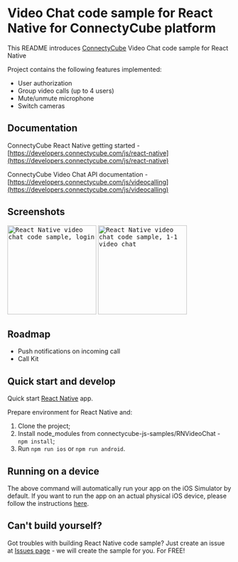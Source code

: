 # Video Chat code sample for React Native for ConnectyCube platform

This README introduces [ConnectyCube](https://connectycube.com) Video Chat code sample for React Native

Project contains the following features implemented:

- User authorization
- Group video calls (up to 4 users)
- Mute/unmute microphone
- Switch cameras

## Documentation

ConnectyCube React Native getting started - [https://developers.connectycube.com/js/react-native](https://developers.connectycube.com/js/react-native)

ConnectyCube Video Chat API documentation - [https://developers.connectycube.com/js/videocalling](https://developers.connectycube.com/js/videocalling)

## Screenshots

<kbd><img alt="React Native video chat code sample, login" src="https://developers.connectycube.com/docs/_images/code_samples/reactnative_codesample_video_login.png" width="200" /></kbd> <kbd><img alt="React Native video chat code sample, 1-1 video chat" src="https://developers.connectycube.com/docs/_images/code_samples/reactnative_codesample_video_video.png" width="200" /></kbd>

## Roadmap

- Push notifications on incoming call
- Call Kit

## Quick start and develop

Quick start [React Native](https://facebook.github.io/react-native/docs/getting-started.html) app.

Prepare environment for React Native and:

1. Clone the project;
2. Install node_modules from connectycube-js-samples/RNVideoChat - `npm install`;
3. Run `npm run ios` or `npm run android`.

## Running on a device

The above command will automatically run your app on the iOS Simulator by default. If you want to run the app on an actual physical iOS device, please follow the instructions [here](https://facebook.github.io/react-native/docs/running-on-device).

## Can't build yourself?

Got troubles with building React Native code sample? Just create an issue at [Issues page](https://github.com/ConnectyCube/connectycube-reactnative-samples/issues) - we will create the sample for you. For FREE!
